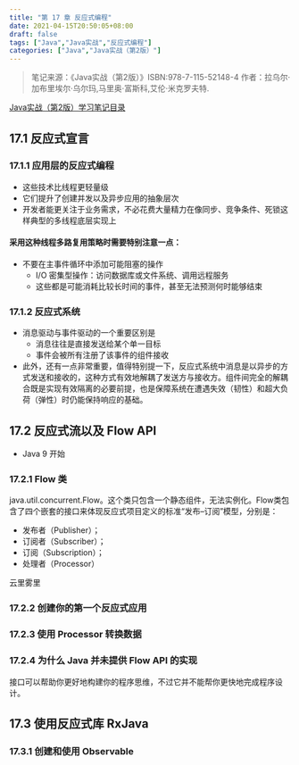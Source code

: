```yaml
---
title: "第 17 章 反应式编程"
date: 2021-04-15T20:50:05+08:00
draft: false
tags: ["Java","Java实战","反应式编程"]
categories: ["Java","Java实战（第2版）"]
---
```


> 笔记来源：《Java实战（第2版）》ISBN:978-7-115-52148-4 作者：拉乌尔·加布里埃尔·乌尔玛,马里奥·富斯科,艾伦·米克罗夫特. 

[Java实战（第2版）学习笔记目录](../dir)

## 17.1 反应式宣言

### 17.1.1 应用层的反应式编程

- 这些技术比线程更轻量级
- 它们提升了创建并发以及异步应用的抽象层次
- 开发者能更关注于业务需求，不必花费大量精力在像同步、竞争条件、死锁这样典型的多线程底层实现上

#### 采用这种线程多路复用策略时需要特别注意一点：

- 不要在主事件循环中添加可能阻塞的操作
  - I/O 密集型操作：访问数据库或文件系统、调用远程服务
  - 这些都是可能消耗比较长时间的事件，甚至无法预测何时能够结束

### 17.1.2 反应式系统

- 消息驱动与事件驱动的一个重要区别是
  - 消息往往是直接发送给某个单一目标
  - 事件会被所有注册了该事件的组件接收
- 此外，还有一点非常重要，值得特别提一下，反应式系统中消息是以异步的方式发送和接收的，这种方式有效地解耦了发送方与接收方。组件间完全的解耦合既是实现有效隔离的必要前提，也是保障系统在遭遇失效（韧性）和超大负荷（弹性）时仍能保持响应的基础。

## 17.2 反应式流以及 Flow API

- Java 9 开始

### 17.2.1 Flow 类

java.util.concurrent.Flow。这个类只包含一个静态组件，无法实例化。Flow类包含了四个嵌套的接口来体现反应式项目定义的标准“发布–订阅”模型，分别是：

- 发布者（Publisher）；
- 订阅者（Subscriber）；
- 订阅（Subscription）；
- 处理者（Processor）

云里雾里

### 17.2.2 创建你的第一个反应式应用

### 17.2.3 使用 Processor 转换数据

### 17.2.4 为什么 Java 并未提供 Flow API 的实现

接口可以帮助你更好地构建你的程序思维，不过它并不能帮你更快地完成程序设计。

## 17.3 使用反应式库 RxJava
### 17.3.1 创建和使用 Observable